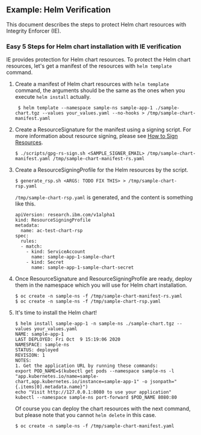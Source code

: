 ## Example: Helm Verification

This document describes the steps to protect Helm chart resources with Integrity Enforcer (IE).


### Easy 5 Steps for Helm chart installation with IE verification 

IE provides protection for Helm chart resources. To protect the Helm chart resources, let's get a manifest of the resources with `helm template` command.

1. Create a manifest of Helm chart resources with `helm template` command, the arguments should be the same as the ones when you execute `helm install` actually.

   ```
    $ helm template --namespace sample-ns sample-app-1 ./sample-chart.tgz --values your_values.yaml --no-hooks > /tmp/sample-chart-manifest.yaml
   ```

2. Create a ResourceSignature for the manifest using a signing script. For more information about resource signing, please see [How to Sign Resources](README_RESOURCE_SIGNATURE.md).

  
   ```
   $ ./scripts/gpg-rs-sign.sh <SAMPLE_SIGNER_EMAIL> /tmp/sample-chart-manifest.yaml /tmp/sample-chart-manifest-rs.yaml
   ```

3. Create a ResourceSigningProfile for the Helm resources by the script.

   
   ```
   $ generate_rsp.sh <ARGS: TODO FIX THIS> > /tmp/sample-chart-rsp.yaml
   ```

   `/tmp/sample-chart-rsp.yaml` is generated, and the content is something like this.

   ```
   apiVersion: research.ibm.com/v1alpha1
   kind: ResourceSigningProfile
   metadata:
     name: ac-test-chart-rsp
   spec:
     rules:
     - match:
       - kind: ServiceAccount
         name: sample-app-1-sample-chart
       - kind: Secret
         name: sample-app-1-sample-chart-secret
   ```
   
4. Once ResourceSignature and ResourceSigningProfile are ready, deploy them in the namespace which you will use for Helm chart installation. 
   
   ```
   $ oc create -n sample-ns -f /tmp/sample-chart-manifest-rs.yaml
   $ oc create -n sample-ns -f /tmp/sample-chart-rsp.yaml
   ```

5. It's time to install the Helm chart!

   ```
   $ helm install sample-app-1 -n sample-ns ./sample-chart.tgz --values your_values.yaml
   NAME: sample-app-1
   LAST DEPLOYED: Fri Oct  9 15:19:06 2020
   NAMESPACE: sample-ns
   STATUS: deployed
   REVISION: 1
   NOTES:
   1. Get the application URL by running these commands:
   export POD_NAME=$(kubectl get pods --namespace sample-ns -l "app.kubernetes.io/name=sample-chart,app.kubernetes.io/instance=sample-app-1" -o jsonpath="{.items[0].metadata.name}")
   echo "Visit http://127.0.0.1:8080 to use your application"
   kubectl --namespace sample-ns port-forward $POD_NAME 8080:80 
   ```

   Of course you can deploy the chart resources with the next command, but please note that you cannot `helm delete` in this case.

   ```
   $ oc create -n sample-ns -f /tmp/sample-chart-manifest.yaml
   ```

